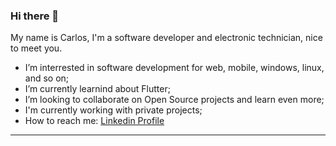 ### Hi there 👋

My name is Carlos,
I'm a software developer and electronic technician, nice to meet you.

- I’m interrested in software development for web, mobile, windows, linux, and so on;
- I’m currently learnind about Flutter;
- I’m looking to collaborate on Open Source projects and learn even more;
- I'm currently working with private projects;
- How to reach me: [Linkedin Profile](https://www.linkedin.com/in/eng-carlos-jr/)

--------------------------------------------------------------

<!--
**TheCarlosJR/TheCarlosJR** is a ✨ _special_ ✨ repository because its `README.md` (this file) appears on your GitHub profile.

Here are some ideas to get you started:

- 🔭 I’m currently working on ...
- 🌱 I’m currently learning ...
- 👯 I’m looking to collaborate on ...
- 🤔 I’m looking for help with ...
- 💬 Ask me about ...
- 📫 How to reach me: ...
- 😄 Pronouns: ...
- ⚡ Fun fact: ...
-->
